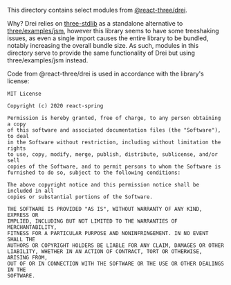 This directory contains select modules from [@react-three/drei](https://github.com/pmndrs/drei).

Why? Drei relies on [three-stdlib](https://github.com/pmndrs/three-stdlib) as a standalone alternative to [three/examples/jsm](https://github.com/mrdoob/three.js/tree/dev/examples/jsm), however this library seems to have some treeshaking issues, as even a single import causes the entire library to be bundled, notably increasing the overall bundle size. As such, modules in this directory serve to provide the same functionality of Drei but using three/examples/jsm instead.

Code from @react-three/drei is used in accordance with the library's license:

```
MIT License

Copyright (c) 2020 react-spring

Permission is hereby granted, free of charge, to any person obtaining a copy
of this software and associated documentation files (the "Software"), to deal
in the Software without restriction, including without limitation the rights
to use, copy, modify, merge, publish, distribute, sublicense, and/or sell
copies of the Software, and to permit persons to whom the Software is
furnished to do so, subject to the following conditions:

The above copyright notice and this permission notice shall be included in all
copies or substantial portions of the Software.

THE SOFTWARE IS PROVIDED "AS IS", WITHOUT WARRANTY OF ANY KIND, EXPRESS OR
IMPLIED, INCLUDING BUT NOT LIMITED TO THE WARRANTIES OF MERCHANTABILITY,
FITNESS FOR A PARTICULAR PURPOSE AND NONINFRINGEMENT. IN NO EVENT SHALL THE
AUTHORS OR COPYRIGHT HOLDERS BE LIABLE FOR ANY CLAIM, DAMAGES OR OTHER
LIABILITY, WHETHER IN AN ACTION OF CONTRACT, TORT OR OTHERWISE, ARISING FROM,
OUT OF OR IN CONNECTION WITH THE SOFTWARE OR THE USE OR OTHER DEALINGS IN THE
SOFTWARE.
```
